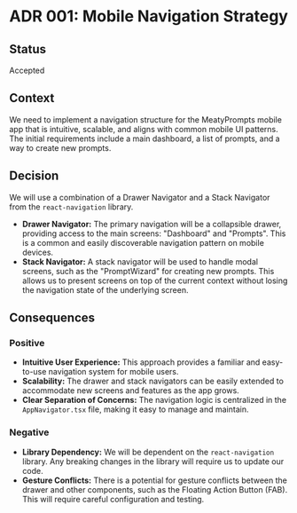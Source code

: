 # ADR 001: Mobile Navigation Strategy

## Status

Accepted

## Context

We need to implement a navigation structure for the MeatyPrompts mobile app that is intuitive, scalable, and aligns with common mobile UI patterns. The initial requirements include a main dashboard, a list of prompts, and a way to create new prompts.

## Decision

We will use a combination of a Drawer Navigator and a Stack Navigator from the `react-navigation` library.

- **Drawer Navigator:** The primary navigation will be a collapsible drawer, providing access to the main screens: "Dashboard" and "Prompts". This is a common and easily discoverable navigation pattern on mobile devices.
- **Stack Navigator:** A stack navigator will be used to handle modal screens, such as the "PromptWizard" for creating new prompts. This allows us to present screens on top of the current context without losing the navigation state of the underlying screen.

## Consequences

### Positive

- **Intuitive User Experience:** This approach provides a familiar and easy-to-use navigation system for mobile users.
- **Scalability:** The drawer and stack navigators can be easily extended to accommodate new screens and features as the app grows.
- **Clear Separation of Concerns:** The navigation logic is centralized in the `AppNavigator.tsx` file, making it easy to manage and maintain.

### Negative

- **Library Dependency:** We will be dependent on the `react-navigation` library. Any breaking changes in the library will require us to update our code.
- **Gesture Conflicts:** There is a potential for gesture conflicts between the drawer and other components, such as the Floating Action Button (FAB). This will require careful configuration and testing.
